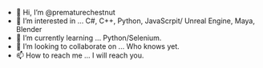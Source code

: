 - 👋 Hi, I’m @prematurechestnut
- 👀 I’m interested in ... C#, C++, Python, JavaScrpit/ Unreal Engine, Maya, Blender
- 🌱 I’m currently learning ... Python/Selenium.
- 💞️ I’m looking to collaborate on ... Who knows yet.
- 📫 How to reach me ... I will reach you.

<!---
prematurechestnut/prematurechestnut is a ✨ special ✨ repository because its `README.md` (this file) appears on your GitHub profile.
You can click the Preview link to take a look at your changes.
--->

